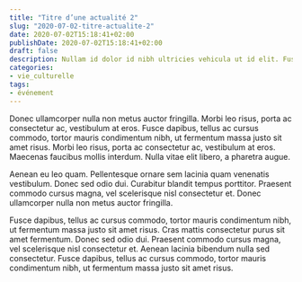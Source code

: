 ```yaml
---
title: "Titre d’une actualité 2"
slug: "2020-07-02-titre-actualite-2"
date: 2020-07-02T15:18:41+02:00
publishDate: 2020-07-02T15:18:41+02:00
draft: false
description: Nullam id dolor id nibh ultricies vehicula ut id elit. Fusce dapibus, tellus ac cursus commodo, tortor mauris condimentum nibh, ut fermentum massa justo sit amet risus.
categories:
- vie_culturelle
tags:
- événement
---
```


Donec ullamcorper nulla non metus auctor fringilla. Morbi leo risus, porta ac consectetur ac, vestibulum at eros. Fusce dapibus, tellus ac cursus commodo, tortor mauris condimentum nibh, ut fermentum massa justo sit amet risus. Morbi leo risus, porta ac consectetur ac, vestibulum at eros. Maecenas faucibus mollis interdum. Nulla vitae elit libero, a pharetra augue.

Aenean eu leo quam. Pellentesque ornare sem lacinia quam venenatis vestibulum. Donec sed odio dui. Curabitur blandit tempus porttitor. Praesent commodo cursus magna, vel scelerisque nisl consectetur et. Donec ullamcorper nulla non metus auctor fringilla.

Fusce dapibus, tellus ac cursus commodo, tortor mauris condimentum nibh, ut fermentum massa justo sit amet risus. Cras mattis consectetur purus sit amet fermentum. Donec sed odio dui. Praesent commodo cursus magna, vel scelerisque nisl consectetur et. Aenean lacinia bibendum nulla sed consectetur. Fusce dapibus, tellus ac cursus commodo, tortor mauris condimentum nibh, ut fermentum massa justo sit amet risus.
